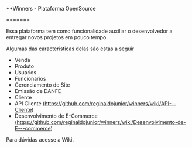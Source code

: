 **Winners - Plataforma OpenSource

=======

Essa plataforma tem como funcionalidade auxiliar o desenvolvedor a entregar novos projetos em pouco tempo.

Algumas das caracteristicas delas são estas a seguir
  - Venda
  - Produto
  - Usuarios
  - Funcionarios
  - Gerenciamento de Site
  - Emissão de DANFE
  - Cliente
  - API Cliente (https://github.com/reginaldojunior/winners/wiki/API---Cliente)
  - Desenvolvimento de E-Commerce (https://github.com/reginaldojunior/winners/wiki/Desenvolvimento-de-E---commerce)

 Para dúvidas acesse a Wiki.